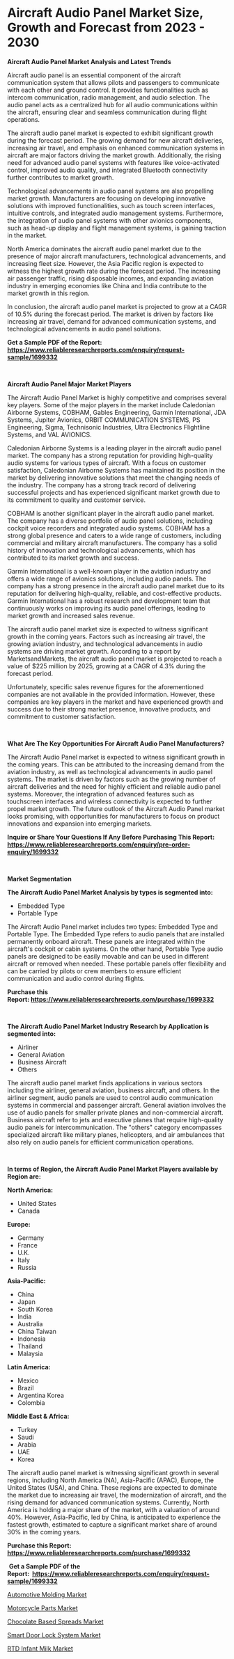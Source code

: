 <p><h1>Aircraft Audio Panel Market Size, Growth and Forecast from 2023 - 2030</h1></p><p><strong>Aircraft Audio Panel Market Analysis and Latest Trends</strong></p>
<p><p>Aircraft audio panel is an essential component of the aircraft communication system that allows pilots and passengers to communicate with each other and ground control. It provides functionalities such as intercom communication, radio management, and audio selection. The audio panel acts as a centralized hub for all audio communications within the aircraft, ensuring clear and seamless communication during flight operations.</p><p>The aircraft audio panel market is expected to exhibit significant growth during the forecast period. The growing demand for new aircraft deliveries, increasing air travel, and emphasis on enhanced communication systems in aircraft are major factors driving the market growth. Additionally, the rising need for advanced audio panel systems with features like voice-activated control, improved audio quality, and integrated Bluetooth connectivity further contributes to market growth.</p><p>Technological advancements in audio panel systems are also propelling market growth. Manufacturers are focusing on developing innovative solutions with improved functionalities, such as touch screen interfaces, intuitive controls, and integrated audio management systems. Furthermore, the integration of audio panel systems with other avionics components, such as head-up display and flight management systems, is gaining traction in the market.</p><p>North America dominates the aircraft audio panel market due to the presence of major aircraft manufacturers, technological advancements, and increasing fleet size. However, the Asia Pacific region is expected to witness the highest growth rate during the forecast period. The increasing air passenger traffic, rising disposable incomes, and expanding aviation industry in emerging economies like China and India contribute to the market growth in this region.</p><p>In conclusion, the aircraft audio panel market is projected to grow at a CAGR of 10.5% during the forecast period. The market is driven by factors like increasing air travel, demand for advanced communication systems, and technological advancements in audio panel solutions.</p></p>
<p><strong>Get a Sample PDF of the Report:&nbsp; <a href="https://www.reliableresearchreports.com/enquiry/request-sample/1699332">https://www.reliableresearchreports.com/enquiry/request-sample/1699332</a></strong></p>
<p>&nbsp;</p>
<p><strong>Aircraft Audio Panel Major Market Players</strong></p>
<p><p>The Aircraft Audio Panel Market is highly competitive and comprises several key players. Some of the major players in the market include Caledonian Airborne Systems, COBHAM, Gables Engineering, Garmin International, JDA Systems, Jupiter Avionics, ORBIT COMMUNICATION SYSTEMS, PS Engineering, Sigma, Technisonic Industries, Ultra Electronics Flightline Systems, and VAL AVIONICS.</p><p>Caledonian Airborne Systems is a leading player in the aircraft audio panel market. The company has a strong reputation for providing high-quality audio systems for various types of aircraft. With a focus on customer satisfaction, Caledonian Airborne Systems has maintained its position in the market by delivering innovative solutions that meet the changing needs of the industry. The company has a strong track record of delivering successful projects and has experienced significant market growth due to its commitment to quality and customer service.</p><p>COBHAM is another significant player in the aircraft audio panel market. The company has a diverse portfolio of audio panel solutions, including cockpit voice recorders and integrated audio systems. COBHAM has a strong global presence and caters to a wide range of customers, including commercial and military aircraft manufacturers. The company has a solid history of innovation and technological advancements, which has contributed to its market growth and success.</p><p>Garmin International is a well-known player in the aviation industry and offers a wide range of avionics solutions, including audio panels. The company has a strong presence in the aircraft audio panel market due to its reputation for delivering high-quality, reliable, and cost-effective products. Garmin International has a robust research and development team that continuously works on improving its audio panel offerings, leading to market growth and increased sales revenue.</p><p>The aircraft audio panel market size is expected to witness significant growth in the coming years. Factors such as increasing air travel, the growing aviation industry, and technological advancements in audio systems are driving market growth. According to a report by MarketsandMarkets, the aircraft audio panel market is projected to reach a value of $225 million by 2025, growing at a CAGR of 4.3% during the forecast period.</p><p>Unfortunately, specific sales revenue figures for the aforementioned companies are not available in the provided information. However, these companies are key players in the market and have experienced growth and success due to their strong market presence, innovative products, and commitment to customer satisfaction.</p></p>
<p>&nbsp;</p>
<p><strong>What Are The Key Opportunities For Aircraft Audio Panel Manufacturers?</strong></p>
<p><p>The Aircraft Audio Panel market is expected to witness significant growth in the coming years. This can be attributed to the increasing demand from the aviation industry, as well as technological advancements in audio panel systems. The market is driven by factors such as the growing number of aircraft deliveries and the need for highly efficient and reliable audio panel systems. Moreover, the integration of advanced features such as touchscreen interfaces and wireless connectivity is expected to further propel market growth. The future outlook of the Aircraft Audio Panel market looks promising, with opportunities for manufacturers to focus on product innovations and expansion into emerging markets.</p></p>
<p><strong>Inquire or Share Your Questions If Any Before Purchasing This Report: <a href="https://www.reliableresearchreports.com/enquiry/pre-order-enquiry/1699332">https://www.reliableresearchreports.com/enquiry/pre-order-enquiry/1699332</a></strong></p>
<p>&nbsp;</p>
<p><strong>Market Segmentation</strong></p>
<p><strong>The Aircraft Audio Panel Market Analysis by types is segmented into:</strong></p>
<p><ul><li>Embedded Type</li><li>Portable Type</li></ul></p>
<p><p>The Aircraft Audio Panel market includes two types: Embedded Type and Portable Type. The Embedded Type refers to audio panels that are installed permanently onboard aircraft. These panels are integrated within the aircraft's cockpit or cabin systems. On the other hand, Portable Type audio panels are designed to be easily movable and can be used in different aircraft or removed when needed. These portable panels offer flexibility and can be carried by pilots or crew members to ensure efficient communication and audio control during flights.</p></p>
<p><strong>Purchase this Report:&nbsp;<a href="https://www.reliableresearchreports.com/purchase/1699332">https://www.reliableresearchreports.com/purchase/1699332</a></strong></p>
<p>&nbsp;</p>
<p><strong>The Aircraft Audio Panel Market Industry Research by Application is segmented into:</strong></p>
<p><ul><li>Airliner</li><li>General Aviation</li><li>Business Aircraft</li><li>Others</li></ul></p>
<p><p>The aircraft audio panel market finds applications in various sectors including the airliner, general aviation, business aircraft, and others. In the airliner segment, audio panels are used to control audio communication systems in commercial and passenger aircraft. General aviation involves the use of audio panels for smaller private planes and non-commercial aircraft. Business aircraft refer to jets and executive planes that require high-quality audio panels for intercommunication. The "others" category encompasses specialized aircraft like military planes, helicopters, and air ambulances that also rely on audio panels for efficient communication operations.</p></p>
<p>&nbsp;</p>
<p><strong>In terms of Region, the Aircraft Audio Panel Market Players available by Region are:</strong></p>
<p>
    <p> <strong> North America: </strong>
        <ul>
            <li>United States</li>
            <li>Canada</li>
        </ul>
        </p> 
    <p> <strong> Europe: </strong>
        <ul>
            <li>Germany</li>
            <li>France</li>
            <li>U.K.</li>
            <li>Italy</li>
            <li>Russia</li>
        </ul>
        </p> 
    <p> <strong> Asia-Pacific: </strong>
        <ul>
            <li>China</li>
            <li>Japan</li>
            <li>South Korea</li>
            <li>India</li>
            <li>Australia</li>
            <li>China Taiwan</li>
            <li>Indonesia</li>
            <li>Thailand</li>
            <li>Malaysia</li>
        </ul>
        </p> 
    <p> <strong> Latin America: </strong>
        <ul>
            <li>Mexico</li>
            <li>Brazil</li>
            <li>Argentina Korea</li>
            <li>Colombia</li>
        </ul>
        </p> 
    <p> <strong> Middle East & Africa: </strong>
        <ul>
            <li>Turkey</li>
            <li>Saudi</li>
            <li>Arabia</li>
            <li>UAE</li>
            <li>Korea</li>
        </ul>
    </p>
    </p>
<p><p>The aircraft audio panel market is witnessing significant growth in several regions, including North America (NA), Asia-Pacific (APAC), Europe, the United States (USA), and China. These regions are expected to dominate the market due to increasing air travel, the modernization of aircraft, and the rising demand for advanced communication systems. Currently, North America is holding a major share of the market, with a valuation of around 40%. However, Asia-Pacific, led by China, is anticipated to experience the fastest growth, estimated to capture a significant market share of around 30% in the coming years.</p></p>
<p><strong>Purchase this Report: <a href="https://www.reliableresearchreports.com/purchase/1699332">https://www.reliableresearchreports.com/purchase/1699332</a></strong></p>
<p>&nbsp;<strong>Get a Sample PDF of the Report:&nbsp;&nbsp;<a href="https://www.reliableresearchreports.com/enquiry/request-sample/1699332">https://www.reliableresearchreports.com/enquiry/request-sample/1699332</a></strong></p>
<p><strong></strong></p>
<p><p><a href="https://github.com/ashepherd82/Market-Research-Report-List-1/blob/main/automotive-molding-market.md">Automotive Molding Market</a></p><p><a href="https://github.com/castoriffic/Market-Research-Report-List-1/blob/main/motorcycle-parts-market.md">Motorcycle Parts Market</a></p><p><a href="https://www.linkedin.com/pulse/chocolate-based-spreads-market-size-2023-2030-global-industrial-lckbe/">Chocolate Based Spreads Market</a></p><p><a href="https://medium.com/@s40138378/smart-door-lock-system-market-trends-and-market-analysis-forecasted-for-period-2023-2030-a4a9bdcc10f1">Smart Door Lock System Market</a></p><p><a href="https://www.linkedin.com/pulse/rtd-infant-milk-market-size-share-amp-trends-analysis-report-3syje/">RTD Infant Milk Market</a></p></p>